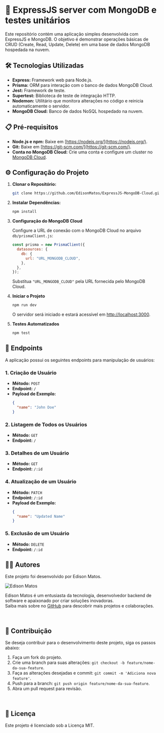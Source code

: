 # 🚀 ExpressJS server com MongoDB e testes unitários

Este repositório contém uma aplicação simples desenvolvida com ExpressJS e MongoDB. O objetivo é demonstrar operações básicas de CRUD (Create, Read, Update, Delete) em uma base de dados MongoDB hospedada na nuvem.

## 🛠️ Tecnologias Utilizadas

- **Express:** Framework web para Node.js.
- **Prisma:** ORM para interação com o banco de dados MongoDB Cloud.
- **Jest:** Framework de teste.
- **Supertest:** Biblioteca de teste de integração HTTP.
- **Nodemon:** Utilitário que monitora alterações no código e reinicia automaticamente o servidor.
- **MongoDB Cloud:** Banco de dados NoSQL hospedado na nuvem.

## 📋 Pré-requisitos  

- **Node.js e npm:** Baixe em [https://nodejs.org/](https://nodejs.org/).
- **Git:** Baixe em [https://git-scm.com/](https://git-scm.com/).
- **Conta no MongoDB Cloud:** Crie uma conta e configure um cluster no [MongoDB Cloud](https://www.mongodb.com/cloud).

## ⚙️ Configuração do Projeto

1. **Clonar o Repositório:**

    ```bash
    git clone https://github.com/EdisonMatos/ExpressJS-MongoDB-Cloud.git
    ```

2. **Instalar Dependências:**

    ```bash
    npm install
    ```

3. **Configuração do MongoDB Cloud**

   Configure a URL de conexão com o MongoDB Cloud no arquivo `db/prismaClient.js`:

   ```javascript
   const prisma = new PrismaClient({
     datasources: {
       db: {
         url: "URL_MONGODB_CLOUD",
       },
     },
   });
   ```

   Substitua `"URL_MONGODB_CLOUD"` pela URL fornecida pelo MongoDB Cloud.

4. **Iniciar o Projeto**

    ```bash
    npm run dev
    ```

    O servidor será iniciado e estará acessível em [http://localhost:3000](http://localhost:3000).

5. **Testes Automatizados**

    ```bash
    npm test
    ```

## 📄 Endpoints

A aplicação possui os seguintes endpoints para manipulação de usuários:

### 1. Criação de Usuário

- **Método:** `POST`
- **Endpoint:** `/`
- **Payload de Exemplo:**
  ```json
  {
    "name": "John Doe"
  }
  ```

### 2. Listagem de Todos os Usuários

- **Método:** `GET`
- **Endpoint:** `/`

### 3. Detalhes de um Usuário

- **Método:** `GET`
- **Endpoint:** `/:id`

### 4. Atualização de um Usuário

- **Método:** `PATCH`
- **Endpoint:** `/:id`
- **Payload de Exemplo:**
  ```json
  {
    "name": "Updated Name"
  }
  ```

### 5. Exclusão de um Usuário

- **Método:** `DELETE`
- **Endpoint:** `/:id`

## 🧑‍💻 Autores

Este projeto foi desenvolvido por Edison Matos.

![Edison Matos](https://avatars.githubusercontent.com/u/17342047?s=200)

Edison Matos é um entusiasta da tecnologia, desenvolvedor backend de software e apaixonado por criar soluções inovadoras.<br>
Saiba mais sobre no [GitHub](https://github.com/EdisonMatos) para descobrir mais projetos e colaborações.

<br>

## 🤝 Contribuição

Se deseja contribuir para o desenvolvimento deste projeto, siga os passos abaixo:

1. Faça um fork do projeto.
2. Crie uma branch para suas alterações: `git checkout -b feature/nome-da-sua-feature`.
3. Faça as alterações desejadas e commit: `git commit -m 'Adiciona nova feature'`.
4. Push para a branch: `git push origin feature/nome-da-sua-feature`.
5. Abra um pull request para revisão.

<br>

## 📄 Licença

Este projeto é licenciado sob a Licença MIT.
